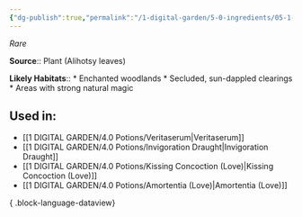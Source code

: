 ```yaml
---
{"dg-publish":true,"permalink":"/1-digital-garden/5-0-ingredients/05-1-plants/bundle-of-alihotsy-leaves/","tags":["ingredient","rare"]}
---
```


*Rare*

**Source**:: Plant (Alihotsy leaves)

**Likely Habitats**:: * Enchanted woodlands * Secluded, sun-dappled clearings * Areas with strong natural magic

## Used in:

- [[1 DIGITAL GARDEN/4.0 Potions/Veritaserum\|Veritaserum]]
- [[1 DIGITAL GARDEN/4.0 Potions/Invigoration Draught\|Invigoration Draught]]
- [[1 DIGITAL GARDEN/4.0 Potions/Kissing Concoction (Love)\|Kissing Concoction (Love)]]
- [[1 DIGITAL GARDEN/4.0 Potions/Amortentia (Love)\|Amortentia (Love)]]

{ .block-language-dataview}

